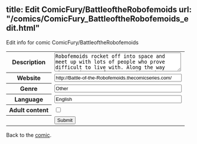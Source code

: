 title: Edit ComicFury/BattleoftheRobofemoids
url: "/comics/ComicFury_BattleoftheRobofemoids_edit.html"
---
Edit info for comic ComicFury/BattleoftheRobofemoids

<form name="comic" action="http://gaepostmail.appspot.com/comic/" method="post">
<table class="comicinfo">
<tr>
<th>Description</th><td><textarea name="description" cols="40" rows="3">Robofemoids rocket off into space and meet up with lots of people who prove difficult to live with. Along the way they strip more for conversion and lovingly create more robofemoids and introduce the robohomoid.</textarea></td>
</tr>
<tr>
<th>Website</th><td><input type="text" name="url" value="http://Battle-of-the-Robofemoids.thecomicseries.com/" size="40"/></td>
</tr>
<tr>
<th>Genre</th><td><input type="text" name="genre" value="Other" size="40"/></td>
</tr>
<tr>
<th>Language</th><td><input type="text" name="language" value="English" size="40"/></td>
</tr>
<tr>
<th>Adult content</th><td><input type="checkbox" name="adult" value="adult" /></td>
</tr>
<tr>
<th></th><td>
<input type="hidden" name="comic" value="ComicFury_BattleoftheRobofemoids" />
<input type="submit" name="submit" value="Submit" />
</td>
</tr>
</table>
</form>

Back to the [comic](ComicFury_BattleoftheRobofemoids.html).
